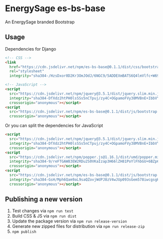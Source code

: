 # EnergySage es-bs-base

An EnergySage branded Bootstrap

## Usage

Dependencies for Django

```html
<!-- CSS -->
<link
  href="https://cdn.jsdelivr.net/npm/es-bs-base@0.1.1/dist/css/bootstrap.min.css"
  rel="stylesheet"
  integrity="sha384-/HzsDxor0D2Kr3OmJOdJ/6NGC9/5ADDEXmBATS6Q4lmVlfc+W69bDSevZ1oXXpnL" crossorigin="anonymous">

<!-- JavaScript -->
<script
  src="https://cdn.jsdelivr.net/npm/jquery@3.5.1/dist/jquery.slim.min.js"
  integrity="sha384-DfXdz2htPH0lsSSs5nCTpuj/zy4C+OGpamoFVy38MVBnE+IbbVYUew+OrCXaRkfj"
  crossorigin="anonymous"></script>
<script
  src="https://cdn.jsdelivr.net/npm/es-bs-base@0.1.1/dist/js/bootstrap.bundle.min.js" integrity="sha384-rFjmWkQarRMLmS4gmgGFJJpv1wPehpBZjbbursNR1K/8U4DZp3ehpW8x5GOBrLvS"
  crossorigin="anonymous"></script>
```

Or you can split the dependencies for JavaScript

```html
<script
  src="https://cdn.jsdelivr.net/npm/jquery@3.5.1/dist/jquery.slim.min.js"
  integrity="sha384-DfXdz2htPH0lsSSs5nCTpuj/zy4C+OGpamoFVy38MVBnE+IbbVYUew+OrCXaRkfj"
  crossorigin="anonymous"></script>
<script
  src="https://cdn.jsdelivr.net/npm/popper.js@1.16.1/dist/umd/popper.min.js"
  integrity="sha384-9/reFTGAW83EW2RDu2S0VKaIzap3H66lZH81PoYlFhbGU+6BZp6G7niu735Sk7lN"
  crossorigin="anonymous"></script>
<script
  src="https://cdn.jsdelivr.net/npm/es-bs-base@0.1.1/dist/js/bootstrap.min.js"
  integrity="sha384-GsH/Mph6Qam9aL9saQZovjWdPJ8zV4wJUp093sGem578iwcgsgHSS8i0muB6VWn5"
  crossorigin="anonymous"></script>
```

## Publishing a new version

1. Test changes via `npm run test`
2. Build CSS & JS via `npm run dist`
3. Update the package version via `npm run release-version`
4. Generate new zipped files for distribution via `npm run release-zip`
5. `npm publish`
